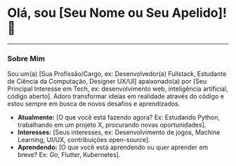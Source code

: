 # Olá, sou [Seu Nome ou Seu Apelido]! 👋
---
### Sobre Mim
Sou um(a) [Sua Profissão/Cargo, ex: Desenvolvedor(a) Fullstack, Estudante de Ciência da Computação, Designer UX/UI] apaixonado(a) por [Seu Principal Interesse em Tech, ex: desenvolvimento web, inteligência artificial, código aberto]. Adoro transformar ideias em realidade através do código e estou sempre em busca de novos desafios e aprendizados.
* **Atualmente:** [O que você está fazendo agora? Ex: Estudando Python, trabalhando em um projeto X, procurando novas oportunidades].
* **Interesses:** [Seus interesses, ex: Desenvolvimento de jogos, Machine Learning, UI/UX, contribuições open-source].
* **Aprendendo:** [O que você está aprendendo ou quer aprender em breve? Ex: Go, Flutter, Kubernetes].
